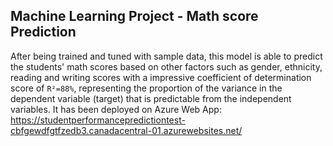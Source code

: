 ## Machine Learning Project - Math score Prediction
After being trained and tuned with sample data, this model is able to predict the students' math scores based on other factors such as gender, ethnicity, reading and writing scores with a impressive  coefficient of determination score of `R²=88%`, representing the proportion of the variance in the dependent variable (target) that is predictable from the independent variables.
It has been deployed on Azure Web App:
https://studentperformancepredictiontest-cbfgewdfgtfzedb3.canadacentral-01.azurewebsites.net/